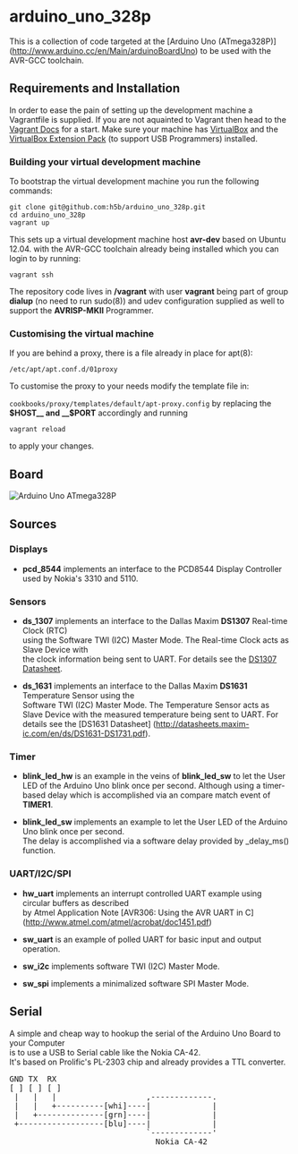 # arduino_uno_328p

This is a collection of code targeted at the [Arduino Uno (ATmega328P)] (http://www.arduino.cc/en/Main/arduinoBoardUno) to
be used with the AVR-GCC toolchain.

## Requirements and Installation

In order to ease the pain of setting up the development machine a Vagrantfile
is supplied.
If you are not aquainted to Vagrant then head to the
[Vagrant Docs](http://docs.vagrantup.com/v2/getting-started/index.html) for a start.
Make sure your machine has [VirtualBox](http://www.virtualbox.org) and the
[VirtualBox Extension Pack](http://download.virtualbox.org/virtualbox/4.2.18/)
(to support USB Programmers) installed.

### Building your virtual development machine

To bootstrap the virtual development machine you run the following commands:

```shell
git clone git@github.com:h5b/arduino_uno_328p.git
cd arduino_uno_328p
vagrant up
```

This sets up a virtual development machine host __avr-dev__ based on Ubuntu
12.04. with the AVR-GCC toolchain already being installed which you can
login to by running:

`vagrant ssh`

The repository code lives in __/vagrant__ with user __vagrant__ being part of
group __dialup__ (no need to run sudo(8)) and udev configuration supplied as well
to support the __AVRISP-MKII__ Programmer.

### Customising the virtual machine

If you are behind a proxy, there is a file already in place for apt(8):

`/etc/apt/apt.conf.d/01proxy`

To customise the proxy to your needs modify the template file in:

`cookbooks/proxy/templates/default/apt-proxy.config` by replacing the
__$HOST__ and __$PORT__ accordingly and running

`vagrant reload`

to apply your changes.


## Board
![Arduino Uno ATmega328P](https://github.com/h5b/arduino_uno_328p/raw/master/doc/img/Uno328p.jpg)

## Sources

### Displays

* __pcd_8544__ implements an interface to the PCD8544 Display Controller used by Nokia's 3310 and 5110.

### Sensors

* __ds_1307__ implements an interface to the Dallas Maxim __DS1307__ Real-time Clock (RTC)  
  using the Software TWI (I2C) Master Mode. The Real-time Clock acts as Slave Device with  
  the clock information being sent to UART. For details see the [DS1307 Datasheet](http://datasheets.maxim-ic.com/en/ds/DS1307.pdf).

* __ds_1631__ implements an interface to the Dallas Maxim __DS1631__ Temperature Sensor using the  
  Software TWI (I2C) Master Mode. The Temperature Sensor acts as Slave Device with the measured temperature being sent to UART.
  For details see the [DS1631 Datasheet] (http://datasheets.maxim-ic.com/en/ds/DS1631-DS1731.pdf).

### Timer

* __blink_led_hw__ is an example in the veins of __blink_led_sw__ to let the
  User LED of the Arduino Uno blink once per second. Although using a
  timer-based delay which is accomplished via an compare match event of __TIMER1__.

* __blink_led_sw__ implements an example to let the User LED of the Arduino Uno blink once per second.  
  The delay is accomplished via a software delay provided by _delay_ms() function.

### UART/I2C/SPI

* __hw_uart__ implements an interrupt controlled UART example using circular buffers as described  
  by Atmel Application Note [AVR306: Using the AVR UART in C] (http://www.atmel.com/atmel/acrobat/doc1451.pdf)

* __sw_uart__ is an example of polled UART for basic input and output operation.

* __sw_i2c__ implements software TWI (I2C) Master Mode.  

* __sw_spi__ implements a minimalized software SPI Master Mode.  

## Serial
A simple and cheap way to hookup the serial of the Arduino Uno Board to your Computer  
is to use a USB to Serial cable like the Nokia CA-42.  
It's based on Prolific's PL-2303 chip and already provides a TTL converter.

<pre>
GND TX  RX
[ ] [ ] [ ]
 |   |   |                   ,-------------.
 |   |   +----------[whi]----|             |
 |   +--------------[grn]----|             |
 +------------------[blu]----|             |
                             `-------------'
                               Nokia CA-42
</pre>
